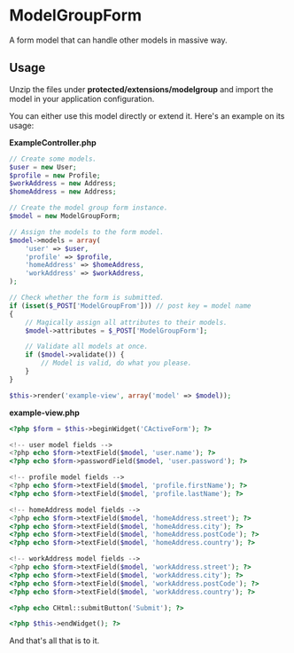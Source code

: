 ModelGroupForm
==============

A form model that can handle other models in massive way.

## Usage

Unzip the files under **protected/extensions/modelgroup** and import the model in your application configuration.

You can either use this model directly or extend it. Here's an example on its usage:

**ExampleController.php**
```php
// Create some models.
$user = new User;
$profile = new Profile;
$workAddress = new Address;
$homeAddress = new Address;

// Create the model group form instance.
$model = new ModelGroupForm;

// Assign the models to the form model.
$model->models = array(
	'user' => $user,
	'profile' => $profile,
	'homeAddress' => $homeAddress,
	'workAddress' => $workAddress,
);

// Check whether the form is submitted.
if (isset($_POST['ModelGroupFrom'])) // post key = model name
{
	// Magically assign all attributes to their models.
	$model->attributes = $_POST['ModelGroupForm'];

	// Validate all models at once.
	if ($model->validate()) {
		// Model is valid, do what you please.
	}
}

$this->render('example-view', array('model' => $model));

```

**example-view.php**
```php
<?php $form = $this->beginWidget('CActiveForm'); ?>

<!-- user model fields -->
<?php echo $form->textField($model, 'user.name'); ?>
<?php echo $form->passwordField($model, 'user.password'); ?>

<!-- profile model fields -->
<?php echo $form->textField($model, 'profile.firstName'); ?>
<?php echo $form->textField($model, 'profile.lastName'); ?>

<!-- homeAddress model fields -->
<?php echo $form->textField($model, 'homeAddress.street'); ?>
<?php echo $form->textField($model, 'homeAddress.city'); ?>
<?php echo $form->textField($model, 'homeAddress.postCode'); ?>
<?php echo $form->textField($model, 'homeAddress.country'); ?>

<!-- workAddress model fields -->
<?php echo $form->textField($model, 'workAddress.street'); ?>
<?php echo $form->textField($model, 'workAddress.city'); ?>
<?php echo $form->textField($model, 'workAddress.postCode'); ?>
<?php echo $form->textField($model, 'workAddress.country'); ?>

<?php echo CHtml::submitButton('Submit'); ?>

<?php $this->endWidget(); ?>
```

And that's all that is to it.
